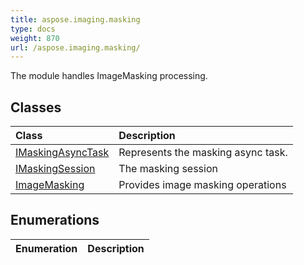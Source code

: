 ```yaml
---
title: aspose.imaging.masking
type: docs
weight: 870
url: /aspose.imaging.masking/
---
```



The module handles ImageMasking processing.

## **Classes**
| **Class** | **Description** |
| :- | :- |
| [IMaskingAsyncTask](/imaging/python-net/aspose.imaging.masking/imaskingasynctask/) | Represents the masking async task. |
| [IMaskingSession](/imaging/python-net/aspose.imaging.masking/imaskingsession/) | The masking session |
| [ImageMasking](/imaging/python-net/aspose.imaging.masking/imagemasking/) | Provides image masking operations |
## **Enumerations**
| **Enumeration** | **Description** |
| :- | :- |
